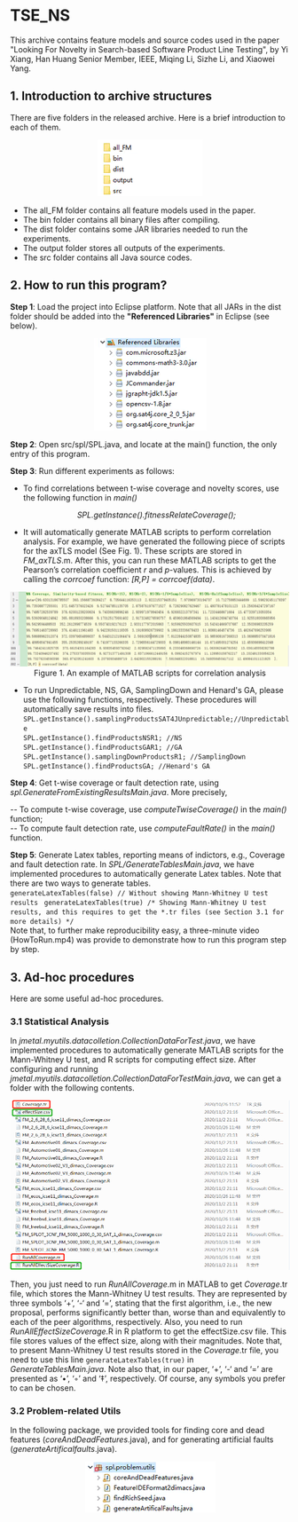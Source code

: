 # TSE_NS
This archive contains feature models and source codes used in the paper "Looking For Novelty in Search-based Software Product Line Testing", by Yi Xiang, Han Huang Senior Member, IEEE, Miqing Li, Sizhe Li, and Xiaowei Yang.
## 1. Introduction to archive structures
There are five folders in the released archive. Here is a brief introduction to each of them.

<div align=center><img src="img/1.png" /></div>

- The all_FM folder contains all feature models used in the paper.
- The bin folder contains all binary files after compiling.
- The dist folder contains some JAR libraries needed to run the experiments.
- The output folder stores all outputs of the experiments.
- The src folder contains all Java source codes.
## 2. How to run this program?
**Step 1**: Load the project into Eclipse platform. Note that all JARs in the dist folder should be added into the **"Referenced Libraries"** in Eclipse (see below).

<div align=center><img src="img/2.png" /></div>

**Step 2**: Open src/spl/SPL.java, and locate at the main() function, the only entry of this program.

**Step 3**: Run different experiments as follows:
- To find correlations between t-wise coverage and novelty scores, use the following function in *main()*

  <div align="center" bgcolor="gray"><i>SPL.getInstance().fitnessRelateCoverage();</i></div>

 - It will automatically generate MATLAB scripts to perform correlation analysis. For example, we have generated the following piece of scripts for the axTLS model (See Fig. 1). These scripts are stored in *FM_axTLS*.m. After this, you can run these MATLAB scripts to get the Pearson’s correlation coefficient *r* and *p*-values. This is achieved by calling the *corrcoef* function: *[R,P] = corrcoef(data)*.

<div align=center><img src="img/3.png" /><br/>Figure 1. An example of MATLAB scripts for correlation analysis</div>

- To run Unpredictable, NS, GA, SamplingDown and Henard's GA, please use the following functions, respectively. These procedures will automatically save results into files.  
`SPL.getInstance().samplingProductsSAT4JUnpredictable;//Unpredictable`  
`SPL.getInstance().findProductsNSR1; //NS`  
`SPL.getInstance().findProductsGAR1; //GA`  
`SPL.getInstance().samplingDownProductsR1; //SamplingDown`  
`SPL.getInstance().findProductsGA; //Henard's GA`  

**Step 4**: Get t-wise coverage or fault detection rate, using *spl.GenerateFromExistingResultsMain.java*. More precisely,  

-- To compute t-wise coverage, use *computeTwiseCoverage()* in the *main()* function;  
-- To compute fault detection rate, use *computeFaultRate()* in the *main()* function.  

**Step 5**: Generate Latex tables, reporting means of indictors, e.g., Coverage and fault detection rate. In *SPL/GenerateTablesMain.java*, we have implemented procedures to automatically generate Latex tables. Note that there are two ways to generate tables.  
`generateLatexTables(false) // Without showing Mann-Whitney U test results `
`generateLatexTables(true) /* Showing Mann-Whitney U test results, and this requires to get the *.tr files (see Section 3.1 for more details) */`   
Note that, to further make reproducibility easy, a three-minute video (HowToRun.mp4) was provide to demonstrate how to run this program step by step.

## 3. Ad-hoc procedures
Here are some useful ad-hoc procedures.  
### 3.1 Statistical Analysis
In *jmetal.myutils.datacolletion.CollectionDataForTest.java*, we have implemented procedures to automatically generate MATLAB scripts for the Mann-Whitney U test, and R scripts for computing effect size. After configuring and running *jmetal.myutils.datacolletion.CollectionDataForTestMain.java*, we can get a folder with the following contents.  
<div align=center><img src="img/4.png" /></div>  

Then, you just need to run *RunAllCoverage*.m in MATLAB to get *Coverage*.tr file, which stores the Mann-Whitney U test results. They are represented by three symbols ‘+’, ‘-‘ and ‘=’, stating that the first algorithm, i.e., the new proposal, performs significantly better than, worse than and equivalently to each of the peer algorithms, respectively. Also, you need to run *RunAllEffectSizeCoverage*.R in R platform to get the effectSize.csv file. This file stores values of the effect size, along with their magnitudes. Note that, to present Mann-Whitney U test results stored in the *Coverage*.tr file, you need to use this line `generateLatexTables(true)` in *GenerateTablesMain.java*. Note also that, in our paper, ‘+’, ‘-‘ and ‘=’ are presented as ‘•’, ‘◦’ and ‘‡’, respectively. Of course, any symbols you prefer to can be chosen.  

### 3.2 Problem-related Utils
In the following package, we provided tools for finding core and dead features (*coreAndDeadFeatures*.java), and for generating artificial faults (*generateArtificalfaults*.java).

<div align=center><img src="img/5.png" /></div>  

